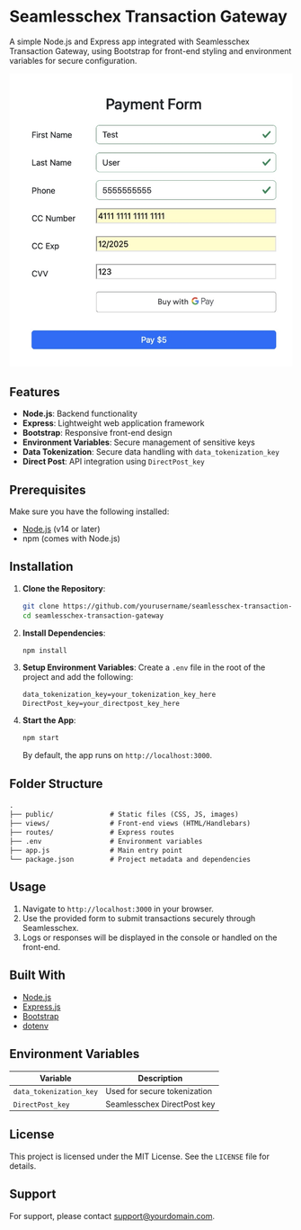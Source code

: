 # Seamlesschex Transaction Gateway

A simple Node.js and Express app integrated with Seamlesschex Transaction Gateway, using Bootstrap for front-end styling and environment variables for secure configuration.

![form](demo/form.jpeg)

## Features
- **Node.js**: Backend functionality
- **Express**: Lightweight web application framework
- **Bootstrap**: Responsive front-end design
- **Environment Variables**: Secure management of sensitive keys
- **Data Tokenization**: Secure data handling with `data_tokenization_key`
- **Direct Post**: API integration using `DirectPost_key`

## Prerequisites

Make sure you have the following installed:
- [Node.js](https://nodejs.org/) (v14 or later)
- npm (comes with Node.js)

## Installation

1. **Clone the Repository**:
   ```bash
   git clone https://github.com/yourusername/seamlesschex-transaction-gateway.git
   cd seamlesschex-transaction-gateway
   ```

2. **Install Dependencies**:
   ```bash
   npm install
   ```

3. **Setup Environment Variables**:
   Create a `.env` file in the root of the project and add the following:
   ```env
   data_tokenization_key=your_tokenization_key_here
   DirectPost_key=your_directpost_key_here
   ```

4. **Start the App**:
   ```bash
   npm start
   ```
   By default, the app runs on `http://localhost:3000`.

## Folder Structure
```
.
├── public/              # Static files (CSS, JS, images)
├── views/               # Front-end views (HTML/Handlebars)
├── routes/              # Express routes
├── .env                 # Environment variables
├── app.js               # Main entry point
└── package.json         # Project metadata and dependencies
```

## Usage
1. Navigate to `http://localhost:3000` in your browser.
2. Use the provided form to submit transactions securely through Seamlesschex.
3. Logs or responses will be displayed in the console or handled on the front-end.

## Built With
- [Node.js](https://nodejs.org/)
- [Express.js](https://expressjs.com/)
- [Bootstrap](https://getbootstrap.com/)
- [dotenv](https://github.com/motdotla/dotenv)

## Environment Variables
| Variable              | Description                     |
|-----------------------|---------------------------------|
| `data_tokenization_key` | Used for secure tokenization    |
| `DirectPost_key`       | Seamlesschex DirectPost key    |

## License
This project is licensed under the MIT License. See the `LICENSE` file for details.

## Support
For support, please contact [support@yourdomain.com](mailto:support@yourdomain.com).

